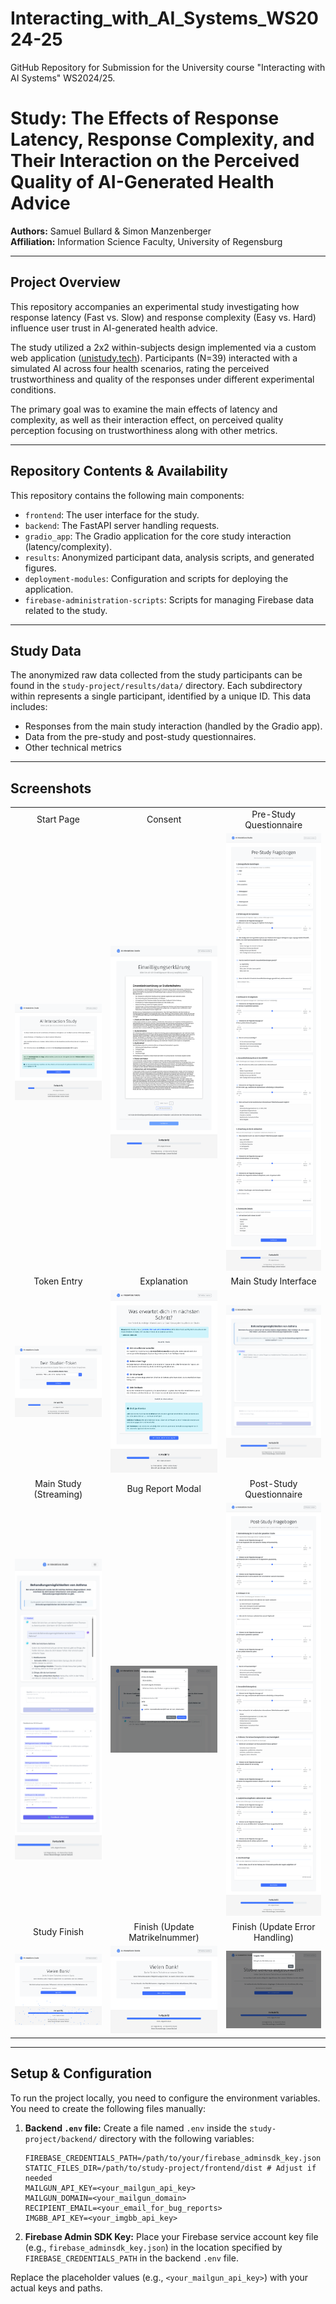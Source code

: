# Interacting_with_AI_Systems_WS2024-25
GitHub Repository for Submission for the University course "Interacting with AI Systems" WS2024/25.

# Study: The Effects of Response Latency, Response Complexity, and Their Interaction on the Perceived Quality of AI-Generated Health Advice

**Authors:** Samuel Bullard & Simon Manzenberger  
**Affiliation:** Information Science Faculty, University of Regensburg

---

## Project Overview

This repository accompanies an experimental study investigating how response latency (Fast vs. Slow) and response complexity (Easy vs. Hard) influence user trust in AI-generated health advice.

The study utilized a 2x2 within-subjects design implemented via a custom web application ([unistudy.tech](https://unistudy.tech)). Participants (N=39) interacted with a simulated AI across four health scenarios, rating the perceived trustworthiness and quality of the responses under different experimental conditions.

The primary goal was to examine the main effects of latency and complexity, as well as their interaction effect, on perceived quality perception focusing on trustworthiness along with other metrics.

---

## Repository Contents & Availability

This repository contains the following main components:

*   `frontend`: The user interface for the study.
*   `backend`: The FastAPI server handling requests.
*   `gradio_app`: The Gradio application for the core study interaction (latency/complexity).
*   `results`: Anonymized participant data, analysis scripts, and generated figures.
*   `deployment-modules`: Configuration and scripts for deploying the application.
*   `firebase-administration-scripts`: Scripts for managing Firebase data related to the study.

---

## Study Data

The anonymized raw data collected from the study participants can be found in the `study-project/results/data/` directory. Each subdirectory within represents a single participant, identified by a unique ID.
This data includes:
*   Responses from the main study interaction (handled by the Gradio app).
*   Data from the pre-study and post-study questionnaires.
*   Other technical metrics

---

## Screenshots

<!-- Using HTML for better control over image size and layout -->
<table>
  <tr>
    <td align="center">Start Page</td>
    <td align="center">Consent</td>
    <td align="center">Pre-Study Questionnaire</td>
  </tr>
  <tr>
    <td><img src="showcase_images/start_page.png" alt="Start Page" max-height="400px"></td>
    <td><img src="showcase_images/consent_page.png" alt="Consent Page" max-height="400px"></td>
    <td><img src="showcase_images/pre-study_page.png" alt="Pre-Study Questionnaire Page" max-height="400px"></td>
  </tr>
  <tr>
    <td align="center">Token Entry</td>
    <td align="center">Explanation</td>
    <td align="center">Main Study Interface</td>
  </tr>
  <tr>
    <td><img src="showcase_images/token_page.png" alt="Token Entry Page" max-height="400px"></td>
    <td><img src="showcase_images/explanation_page.png" alt="Explanation Page" max-height="400px"></td>
    <td><img src="showcase_images/main_page.png" alt="Main Study Page" max-height="400px"></td>
  </tr>
   <tr>
    <td align="center">Main Study (Streaming)</td>
    <td align="center">Bug Report Modal</td>
    <td align="center">Post-Study Questionnaire</td>
  </tr>
  <tr>
    <td><img src="showcase_images/main_page_chatbot_streaming.png" alt="Main Study Page with Streaming Response" max-height="400px"></td>
    <td><img src="showcase_images/bug_report_modal.png" alt="Bug Report Modal" max-height="400px"></td>
    <td><img src="showcase_images/post-study_page.png" alt="Post-Study Questionnaire Page" max-height="400px"></td>
  </tr>
  <tr>
    <td align="center">Study Finish</td>
    <td align="center">Finish (Update Matrikelnummer)</td>
    <td align="center">Finish (Update Error Handling)</td>
  </tr>
  <tr>
    <td><img src="showcase_images/study_finish_page.png" alt="Study Finish Page" max-height="400px"></td>
    <td><img src="showcase_images/study_finish_page_update_matrikelnummer.png" alt="Study Finish Page with Matrikelnummer Update" max-height="400px"></td>
    <td><img src="showcase_images/study_finish_page_update_matrikelnummer_example_of_errorhandling.png" alt="Study Finish Page Matrikelnummer Update Error Handling" max-height="400px"></td>
  </tr>
</table>

---

## Setup & Configuration

To run the project locally, you need to configure the environment variables. You need to create the following files manually:

1.  **Backend `.env` file:** Create a file named `.env` inside the `study-project/backend/` directory with the following variables:
    ```
    FIREBASE_CREDENTIALS_PATH=/path/to/your/firebase_adminsdk_key.json
    STATIC_FILES_DIR=/path/to/study-project/frontend/dist # Adjust if needed
    MAILGUN_API_KEY=<your_mailgun_api_key>
    MAILGUN_DOMAIN=<your_mailgun_domain>
    RECIPIENT_EMAIL=<your_email_for_bug_reports>
    IMGBB_API_KEY=<your_imgbb_api_key>
    ```

2.  **Firebase Admin SDK Key:** Place your Firebase service account key file (e.g., `firebase_adminsdk_key.json`) in the location specified by `FIREBASE_CREDENTIALS_PATH` in the backend `.env` file.

Replace the placeholder values (e.g., `<your_mailgun_api_key>`) with your actual keys and paths.
